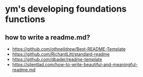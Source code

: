 # ym's developing foundations functions


## how to write a readme.md?
 - https://github.com/othneildrew/Best-README-Template
  - https://github.com/RichardLitt/standard-readme
  - https://github.com/dbader/readme-template
  - https://silentlad.com/how-to-write-beautiful-and-meaningful-readme.md

  
